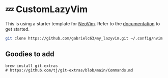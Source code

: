 # 💤 CustomLazyVim

This is using a starter template for [NeoVim](https://github.com/LazyVim/LazyVim).
Refer to the [documentation](https://lazyvim.github.io/installation) to get started.

```bash
git clone https://github.com/gabrielc63/my_lazyvim.git ~/.config/nvim
```

## Goodies to add

```
brew install git-extras
# https://github.com/tj/git-extras/blob/main/Commands.md
```
